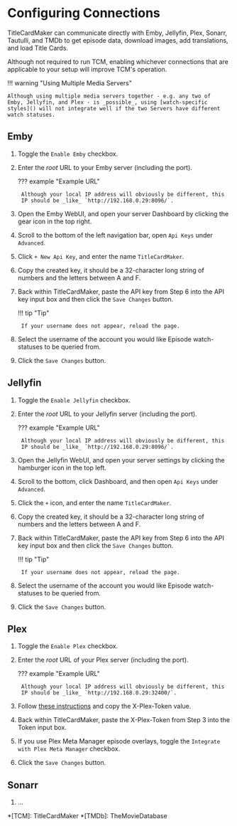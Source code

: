# Configuring Connections
TitleCardMaker can communicate directly with Emby, Jellyfin, Plex,
Sonarr, Tautulli, and TMDb to get episode data, download images, add
translations, and load Title Cards.

Although not required to run TCM, enabling whichever connections that
are applicable to your setup will improve TCM's operation.

!!! warning "Using Multiple Media Servers"

    Although using multiple media servers together - e.g. any two of
    Emby, Jellyfin, and Plex - is _possible_, using [watch-specific
    styles]() will not integrate well if the two Servers have different
    watch statuses.

## Emby

1. Toggle the `Enable Emby` checkbox.
2. Enter the _root_ URL to your Emby server (including the port).

    ??? example "Example URL"

        Although your local IP address will obviously be different, this
        IP should be _like_ `http://192.168.0.29:8096/`.

3. Open the Emby WebUI, and open your server Dashboard by clicking the
gear icon in the top right.
4. Scroll to the bottom of the left navigation bar, open `Api Keys`
under `Advanced`.
5. Click `+ New Api Key`, and enter the name `TitleCardMaker`.
6. Copy the created key, it should be a 32-character long string of
numbers and the letters between A and F.
7. Back within TitleCardMaker, paste the API key from Step 6 into the
API key input box and then click the `Save Changes` button.

    !!! tip "Tip"

        If your username does not appear, reload the page.

8. Select the username of the account you would like Episode watch-
statuses to be queried from.
9. Click the `Save Changes` button.

## Jellyfin

1. Toggle the `Enable Jellyfin` checkbox.
2. Enter the _root_ URL to your Jellyfin server (including the port).

    ??? example "Example URL"

        Although your local IP address will obviously be different, this
        IP should be _like_ `http://192.168.0.29:8096/`.

3. Open the Jellyfin WebUI, and open your server settings by clicking
the hamburger icon in the top left.
4. Scroll to the bottom, click Dashboard, and then open `Api Keys` under
`Advanced`.
5. Click the `+` icon, and enter the name `TitleCardMaker`.
6. Copy the created key, it should be a 32-character long string of
numbers and the letters between A and F.
7. Back within TitleCardMaker, paste the API key from Step 6 into the
API key input box and then click the `Save Changes` button.

    !!! tip "Tip"

        If your username does not appear, reload the page.

8. Select the username of the account you would like Episode watch-
statuses to be queried from.
9. Click the `Save Changes` button.

## Plex

1. Toggle the `Enable Plex` checkbox.
2. Enter the _root_ URL of your Plex server (including the port).

    ??? example "Example URL"

        Although your local IP address will obviously be different, this
        IP should be _like_ `http://192.168.0.29:32400/`.

3. Follow [these instructions](https://support.plex.tv/articles/204059436-finding-an-authentication-token-x-plex-token/) and copy the
X-Plex-Token value.
4. Back within TitleCardMaker, paste the X-Plex-Token from Step 3 into
the Token input box.
5. If you use Plex Meta Manager episode overlays, toggle the `Integrate
with Plex Meta Manager` checkbox.
6. Click the `Save Changes` button.

## Sonarr

1. ...

*[TCM]: TitleCardMaker
*[TMDb]: TheMovieDatabase